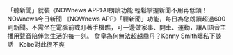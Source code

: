 「聽新聞」就裝《NOWnews APP》AI朗讀功能 輕鬆掌握新聞不用再低頭！
NOWnews今日新聞
                            《NOWnews APP》「聽新聞」功能，每日為您朗讀超過600則新聞。不需坐在電腦前或盯著手機瞧，可一邊做家事、開車、運動，讓AI語音主播用聲音陪伴您生活的每一刻。
                        詹皇為何無法超越喬丹？Kenny Smith曝私下談話　Kobe對此很不爽